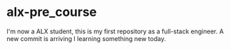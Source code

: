 # alx-pre_course
I'm now a ALX student, this is my first repository as a full-stack engineer.
A new commit is arriving
I learning something new today.
